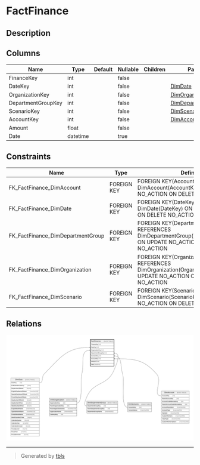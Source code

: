 # FactFinance

## Description

## Columns

| Name | Type | Default | Nullable | Children | Parents | Comment |
| ---- | ---- | ------- | -------- | -------- | ------- | ------- |
| FinanceKey | int |  | false |  |  |  |
| DateKey | int |  | false |  | [DimDate](DimDate.md) |  |
| OrganizationKey | int |  | false |  | [DimOrganization](DimOrganization.md) |  |
| DepartmentGroupKey | int |  | false |  | [DimDepartmentGroup](DimDepartmentGroup.md) |  |
| ScenarioKey | int |  | false |  | [DimScenario](DimScenario.md) |  |
| AccountKey | int |  | false |  | [DimAccount](DimAccount.md) |  |
| Amount | float |  | false |  |  |  |
| Date | datetime |  | true |  |  |  |

## Constraints

| Name | Type | Definition |
| ---- | ---- | ---------- |
| FK_FactFinance_DimAccount | FOREIGN KEY | FOREIGN KEY(AccountKey) REFERENCES DimAccount(AccountKey) ON UPDATE NO_ACTION ON DELETE NO_ACTION |
| FK_FactFinance_DimDate | FOREIGN KEY | FOREIGN KEY(DateKey) REFERENCES DimDate(DateKey) ON UPDATE NO_ACTION ON DELETE NO_ACTION |
| FK_FactFinance_DimDepartmentGroup | FOREIGN KEY | FOREIGN KEY(DepartmentGroupKey) REFERENCES DimDepartmentGroup(DepartmentGroupKey) ON UPDATE NO_ACTION ON DELETE NO_ACTION |
| FK_FactFinance_DimOrganization | FOREIGN KEY | FOREIGN KEY(OrganizationKey) REFERENCES DimOrganization(OrganizationKey) ON UPDATE NO_ACTION ON DELETE NO_ACTION |
| FK_FactFinance_DimScenario | FOREIGN KEY | FOREIGN KEY(ScenarioKey) REFERENCES DimScenario(ScenarioKey) ON UPDATE NO_ACTION ON DELETE NO_ACTION |

## Relations

![er](FactFinance.svg)

---

> Generated by [tbls](https://github.com/k1LoW/tbls)
